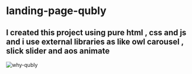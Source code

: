 # landing-page-qubly

## I created this project using pure html , css and js and i use external libraries as like owl carousel , slick slider and aos animate

![why-qubly](https://github.com/MoomenAzzam/landing-page-qubly/assets/82784364/50bfe03e-7e47-4af9-92b4-dd620d673015)
